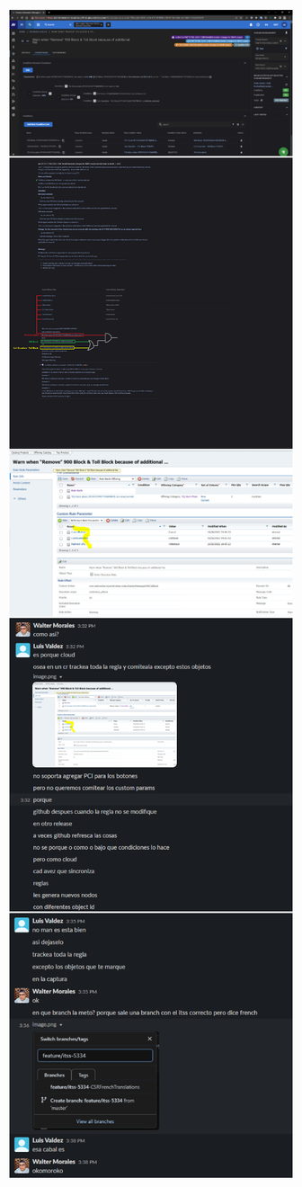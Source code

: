 ![](GPic/2022-10-25-14-41-24.png)
![](GPic/2022-10-25-18-14-11.png)
![](GPic/2022-10-26-16-25-21.png)
![](GPic/2022-10-26-16-25-52.png)
![](GPic/2022-10-26-16-26-11.png)